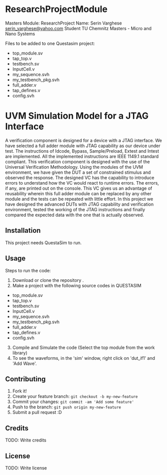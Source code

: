 # ResearchProjectModule
Masters Module: ResearchProject
Name: Serin Varghese
serin_varghese@yahoo.com
Student
TU Chemnitz
Masters - Micro and Nano Systems


Files to be added to one Questasim project:

- top_module.sv
- tap_top.v
- testbench.sv
- InputCell.v
- my_sequence.svh
- my_testbench_pkg.svh
- full_adder.v
- tap_defines.v
- config.svh
# UVM Simulation Model for a JTAG Interface
A verification component is designed for a device with a JTAG interface. We have selected a full adder module with JTAG capability as our device under test. The instructions of Idcode, Bypass, Sample/Preload, Extest and Intest are implemented. All the implemented instructions are IEEE 1149.1 standard compliant. This verification component is designed with the use of the Universal Verification Methodology. Using the modules of the UVM environment, we have given the DUT a set of constrained stimulus and observed the response. The designed VC has the capability to introduce errors to understand how the VC would react to runtime errors. The errors, if any, are printed out on the console. This VC gives us an advantage of reusability wherein this full adder module can be replaced by any other module and the tests can be repeated with little effort. In this project we have designed the advanced DUTs with JTAG capability and verification environment, tested the working of the JTAG instructions and finally compared the expected data with the one that is actually observed. 


## Installation
This project needs QuestaSim to run. 


## Usage

Steps to run the code:
1. Download or clone the repository .
2. Make a project with the following source codes in QUESTASIM
- top_module.sv
- tap_top.v
- testbench.sv
- InputCell.v
- my_sequence.svh
- my_testbench_pkg.svh
- full_adder.v
- tap_defines.v
- config.svh
3. Compile and Simulate the code (Select the top module from the work library)
4. To see the waveforms, in the 'sim' window, right click on 'dut_if1' and 'Add Wave'.

## Contributing

1. Fork it!
2. Create your feature branch: `git checkout -b my-new-feature`
3. Commit your changes: `git commit -am 'Add some feature'`
4. Push to the branch: `git push origin my-new-feature`
5. Submit a pull request :D

## Credits

TODO: Write credits

## License

TODO: Write license

